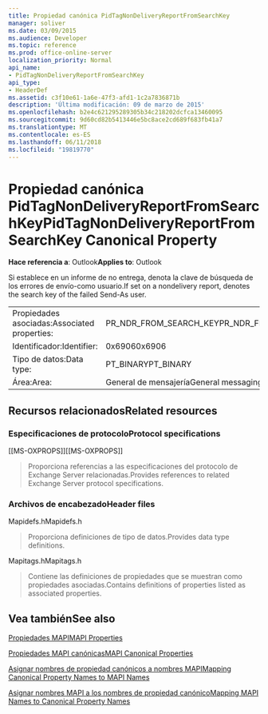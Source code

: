 ```yaml
---
title: Propiedad canónica PidTagNonDeliveryReportFromSearchKey
manager: soliver
ms.date: 03/09/2015
ms.audience: Developer
ms.topic: reference
ms.prod: office-online-server
localization_priority: Normal
api_name:
- PidTagNonDeliveryReportFromSearchKey
api_type:
- HeaderDef
ms.assetid: c3f10e61-1a6e-47f3-afd1-1c2a7836871b
description: 'Última modificación: 09 de marzo de 2015'
ms.openlocfilehash: b2e4c621295289305b34c218202dcfca13460095
ms.sourcegitcommit: 9d60cd82b5413446e5bc8ace2cd689f683fb41a7
ms.translationtype: MT
ms.contentlocale: es-ES
ms.lasthandoff: 06/11/2018
ms.locfileid: "19819770"
---
```

# <a name="pidtagnondeliveryreportfromsearchkey-canonical-property"></a><span data-ttu-id="e5d4f-103">Propiedad canónica PidTagNonDeliveryReportFromSearchKey</span><span class="sxs-lookup"><span data-stu-id="e5d4f-103">PidTagNonDeliveryReportFromSearchKey Canonical Property</span></span>

  
  
<span data-ttu-id="e5d4f-104">**Hace referencia a**: Outlook</span><span class="sxs-lookup"><span data-stu-id="e5d4f-104">**Applies to**: Outlook</span></span> 
  
<span data-ttu-id="e5d4f-105">Si establece en un informe de no entrega, denota la clave de búsqueda de los errores de envío-como usuario.</span><span class="sxs-lookup"><span data-stu-id="e5d4f-105">If set on a nondelivery report, denotes the search key of the failed Send-As user.</span></span>
  
|||
|:-----|:-----|
|<span data-ttu-id="e5d4f-106">Propiedades asociadas:</span><span class="sxs-lookup"><span data-stu-id="e5d4f-106">Associated properties:</span></span>  <br/> |<span data-ttu-id="e5d4f-107">PR_NDR_FROM_SEARCH_KEY</span><span class="sxs-lookup"><span data-stu-id="e5d4f-107">PR_NDR_FROM_SEARCH_KEY</span></span>  <br/> |
|<span data-ttu-id="e5d4f-108">Identificador:</span><span class="sxs-lookup"><span data-stu-id="e5d4f-108">Identifier:</span></span>  <br/> |<span data-ttu-id="e5d4f-109">0x6906</span><span class="sxs-lookup"><span data-stu-id="e5d4f-109">0x6906</span></span>  <br/> |
|<span data-ttu-id="e5d4f-110">Tipo de datos:</span><span class="sxs-lookup"><span data-stu-id="e5d4f-110">Data type:</span></span>  <br/> |<span data-ttu-id="e5d4f-111">PT_BINARY</span><span class="sxs-lookup"><span data-stu-id="e5d4f-111">PT_BINARY</span></span>  <br/> |
|<span data-ttu-id="e5d4f-112">Área:</span><span class="sxs-lookup"><span data-stu-id="e5d4f-112">Area:</span></span>  <br/> |<span data-ttu-id="e5d4f-113">General de mensajería</span><span class="sxs-lookup"><span data-stu-id="e5d4f-113">General messaging</span></span>  <br/> |
   
## <a name="related-resources"></a><span data-ttu-id="e5d4f-114">Recursos relacionados</span><span class="sxs-lookup"><span data-stu-id="e5d4f-114">Related resources</span></span>

### <a name="protocol-specifications"></a><span data-ttu-id="e5d4f-115">Especificaciones de protocolo</span><span class="sxs-lookup"><span data-stu-id="e5d4f-115">Protocol specifications</span></span>

<span data-ttu-id="e5d4f-116">[[MS-OXPROPS]]</span><span class="sxs-lookup"><span data-stu-id="e5d4f-116">[[MS-OXPROPS]]</span></span> 
  
> <span data-ttu-id="e5d4f-117">Proporciona referencias a las especificaciones del protocolo de Exchange Server relacionadas.</span><span class="sxs-lookup"><span data-stu-id="e5d4f-117">Provides references to related Exchange Server protocol specifications.</span></span>
    
### <a name="header-files"></a><span data-ttu-id="e5d4f-118">Archivos de encabezado</span><span class="sxs-lookup"><span data-stu-id="e5d4f-118">Header files</span></span>

<span data-ttu-id="e5d4f-119">Mapidefs.h</span><span class="sxs-lookup"><span data-stu-id="e5d4f-119">Mapidefs.h</span></span>
  
> <span data-ttu-id="e5d4f-120">Proporciona definiciones de tipo de datos.</span><span class="sxs-lookup"><span data-stu-id="e5d4f-120">Provides data type definitions.</span></span>
    
<span data-ttu-id="e5d4f-121">Mapitags.h</span><span class="sxs-lookup"><span data-stu-id="e5d4f-121">Mapitags.h</span></span>
  
> <span data-ttu-id="e5d4f-122">Contiene las definiciones de propiedades que se muestran como propiedades asociadas.</span><span class="sxs-lookup"><span data-stu-id="e5d4f-122">Contains definitions of properties listed as associated properties.</span></span>
    
## <a name="see-also"></a><span data-ttu-id="e5d4f-123">Vea también</span><span class="sxs-lookup"><span data-stu-id="e5d4f-123">See also</span></span>



[<span data-ttu-id="e5d4f-124">Propiedades MAPI</span><span class="sxs-lookup"><span data-stu-id="e5d4f-124">MAPI Properties</span></span>](mapi-properties.md)
  
[<span data-ttu-id="e5d4f-125">Propiedades MAPI canónicas</span><span class="sxs-lookup"><span data-stu-id="e5d4f-125">MAPI Canonical Properties</span></span>](mapi-canonical-properties.md)
  
[<span data-ttu-id="e5d4f-126">Asignar nombres de propiedad canónicos a nombres MAPI</span><span class="sxs-lookup"><span data-stu-id="e5d4f-126">Mapping Canonical Property Names to MAPI Names</span></span>](mapping-canonical-property-names-to-mapi-names.md)
  
[<span data-ttu-id="e5d4f-127">Asignar nombres MAPI a los nombres de propiedad canónico</span><span class="sxs-lookup"><span data-stu-id="e5d4f-127">Mapping MAPI Names to Canonical Property Names</span></span>](mapping-mapi-names-to-canonical-property-names.md)


